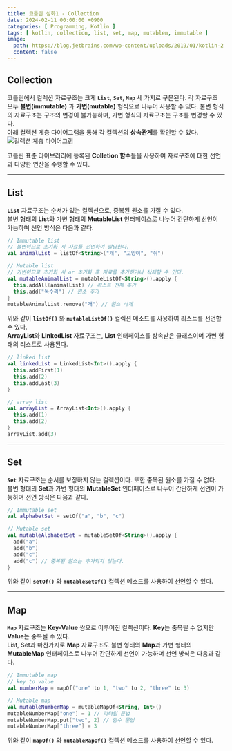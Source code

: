 ```yaml
---
title: 코틀린 심화1 - Collection
date: 2024-02-11 00:00:00 +0900
categories: [ Programming, Kotlin ]
tags: [ kotlin, collection, list, set, map, mutablem, immutable ]
image:
  path: https://blog.jetbrains.com/wp-content/uploads/2019/01/kotlin-2.svg
  content: false
---
```


## Collection

코틀린에서 컬렉션 자료구조는 크게 **`List`**, **`Set`**, **`Map`** 세 가지로 구분된다.
각 자료구조 모두 **불변(immutable)** 과 **가변(mutable)** 형식으로 나누어 사용할 수 있다.
불변 형식의 자료구조는 구조의 변경이 불가능하며, 가변 형식의 자료구조는 구조를 변경할 수 있다.  
아래 컬렉션 계층 다이어그램을 통해 각 컬렉션의 **상속관계**를 확인할 수 있다.  
![컬렉션 계층 다이어그램](https://kotlinlang.org/docs/images/collections-diagram.png)

코틀린 표준 라이브러리에 등록된 **Colletion 함수**들을 사용하여 자료구조에 대한 선언과 다양한 연산을 수행할 수 있다.

---

## List

**`List`** 자료구조는 순서가 있는 컬렉션으로, 중복된 원소를 가질 수 있다.  
불변 형태의 **List**와 가변 형태의 **MutableList** 인터페이스로 나누어 간단하게 선언이 가능하며 선언 방식은 다음과 같다.

```kotlin
// Immutable list
// 불변이므로 초기화 시 자료를 선언하여 할당한다.
val animalList = listOf<String>("개", "고양이", "쥐")

// Mutable list
// 가변이므로 초기화 시 or 초기화 후 자료를 추가하거나 삭제할 수 있다.
val mutableAnimalList = mutableListOf<String>().apply {
  this.addAll(animalList) // 리스트 전체 추가
  this.add("독수리") // 원소 추가
}
mutableAnimalList.remove("개") // 원소 삭제
```

위와 같이 **`listOf()`** 와 **`mutableListOf()`** 컬렉션 메소드를 사용하여 리스트를 선언할 수 있다.  
**ArrayList**와 **LinkedList** 자료구조는, **List** 인터페이스를 상속받은 클래스이며 가변 형태의 리스트로 사용된다.

```kotlin
// linked list
val linkedList = LinkedList<Int>().apply {
  this.addFirst(1)
  this.add(2)
  this.addLast(3)
}

// array list
val arrayList = ArrayList<Int>().apply {
  this.add(1)
  this.add(2)
}
arrayList.add(3)
```

---

## Set

**`Set`** 자료구조는 순서를 보장하지 않는 컬렉션이다. 또한 중복된 원소를 가질 수 없다.  
불변 형태의 **Set**과 가변 형태의 **MutableSet** 인터페이스로 나누어 간단하게 선언이 가능하며 선언 방식은 다음과 같다.

```kotlin
// Immutable set
val alphabetSet = setOf("a", "b", "c")

// Mutable set
val mutableAlphabetSet = mutableSetOf<String>().apply {
  add("a")
  add("b")
  add("c")
  add("c") // 중복된 원소는 추가되지 않는다.
}
```

위와 같이 **`setOf()`** 와 **`mutableSetOf()`** 컬렉션 메소드를 사용하여 선언할 수 있다.

---

## Map

**`Map`** 자료구조는 **Key-Value** 쌍으로 이루어진 컬렉션이다. **Key**는 중복될 수 없지만 **Value**는 중복될 수 있다.  
List, Set과 마찬가지로 **Map** 자료구조도 불변 형태의 **Map**과 가변 형태의 **MutableMap**
인터페이스로 나누어 간단하게 선언이 가능하며 선언 방식은 다음과 같다.

```kotlin
// Immutable map
// key to value
val numberMap = mapOf("one" to 1, "two" to 2, "three" to 3)

// Mutable map
val mutableNumberMap = mutableMapOf<String, Int>()
mutableNumberMap["one"] = 1 // 리터럴 문법
mutableNumberMap.put("two", 2) // 함수 문법
mutableNumberMap["three"] = 3
```

위와 같이 **`mapOf()`** 와 **`mutableMapOf()`** 컬렉션 메소드를 사용하여 선언할 수 있다.
